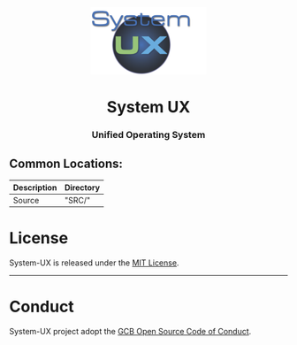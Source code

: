 <div id="GCstudio-logo" align="center">
    <br />
    <img src="https://github.com/angelivan-spartan/UX/blob/master/res/logo/SystemUX.png" alt="System UX Logo" width="210"/>
    <h1>System UX</h1>
    <h3>Unified Operating System</h3>
</div>

## Common Locations:

| Description | Directory |
| --- | --- |
| Source | "SRC/" |


# License
System-UX is released under the [MIT License](https://github.com/angelivan-spartan/UX/blob/master/LICENSE).

----
# Conduct

System-UX project adopt the [GCB Open Source Code of Conduct](https://github.com/GreatCowBASIC/GCB_Gold/blob/master/CODE_OF_CONDUCT.md).

